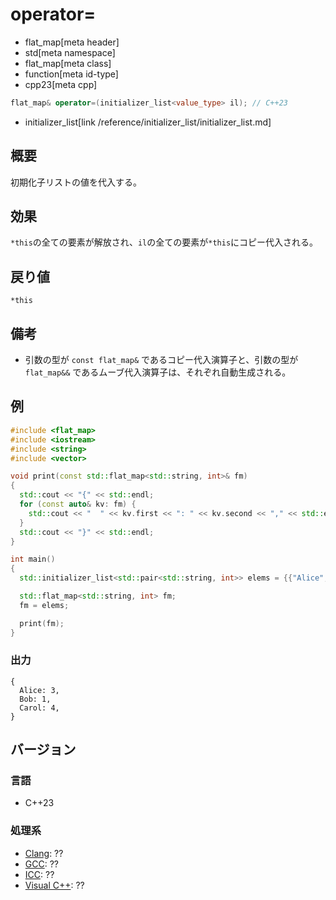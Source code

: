 # operator=
* flat_map[meta header]
* std[meta namespace]
* flat_map[meta class]
* function[meta id-type]
* cpp23[meta cpp]

```cpp
flat_map& operator=(initializer_list<value_type> il); // C++23
```
* initializer_list[link /reference/initializer_list/initializer_list.md]


## 概要
初期化子リストの値を代入する。


## 効果
`*this`の全ての要素が解放され、`il`の全ての要素が`*this`にコピー代入される。


## 戻り値
`*this`


## 備考
- 引数の型が `const flat_map&` であるコピー代入演算子と、引数の型が `flat_map&&` であるムーブ代入演算子は、それぞれ自動生成される。


## 例
```cpp example
#include <flat_map>
#include <iostream>
#include <string>
#include <vector>

void print(const std::flat_map<std::string, int>& fm)
{
  std::cout << "{" << std::endl;
  for (const auto& kv: fm) {
    std::cout << "  " << kv.first << ": " << kv.second << "," << std::endl;
  }
  std::cout << "}" << std::endl;
}

int main()
{
  std::initializer_list<std::pair<std::string, int>> elems = {{"Alice", 3}, {"Bob", 1}, {"Carol", 4}};

  std::flat_map<std::string, int> fm;
  fm = elems;

  print(fm);
}
```

### 出力
```
{
  Alice: 3,
  Bob: 1,
  Carol: 4,
}
```


## バージョン
### 言語
- C++23

### 処理系
- [Clang](/implementation.md#clang): ??
- [GCC](/implementation.md#gcc): ??
- [ICC](/implementation.md#icc): ??
- [Visual C++](/implementation.md#visual_cpp): ??
